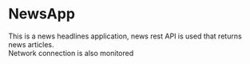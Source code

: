# NewsApp
This is a news headlines application, news rest API is used that returns news articles.  
Network connection is also monitored
